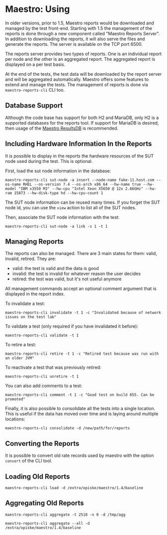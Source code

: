 Maestro: Using
============

In older versions, prior to 1.5, Maestro reports would be downloaded and managed by the test front-end. Starting with 1.5
the management of the reports is done through a new component called "Maestro Reports Server". In addition to 
downloading the reports, it will also serve the files and generate the reports. The server is available on the TCP port 
6500.

The reports server provides two types of reports. One is an individual report per node and the other is an aggregated 
report. The aggregated report is displayed on a per test basis.

At the end of the tests, the test data will be downloaded by the report server and will be aggregated automatically. 
Maestro offers some features to extend and manage the tests. The management of reports is done via `maestro-reports-cli` 
CLI too. 

Database Support
----

Although the code base has support for both H2 and MariaDB, only H2 is a supported databases for the reports tool. If 
support for MariaDB is desired, then usage of the [Maestro ResultsDB](https://github.com/maestro-performance/maestro-results-db) 
is recommended. 


Including Hardware Information In the Reports
----

It is possible to display in the reports the hardware resources of the SUT node used during the test. This is optional.

First, load the sut node information in the database:

```
maestro-reports-cli sut-node -a insert --node-name fake-11.host.com --os-name RHEL --os-version 7.4 --os-arch x86_64 --hw-name true --hw-model "IBM x3550 M3" --hw-cpu "Intel Xeon X5650 @ 12x 2.66GHz" --hw-ram 15873 --hw-disk-type hd --hw-cpu-count 1
```

The SUT node information can be reused many times. If you forget the SUT node id, you can use the `view`
action to list all of the SUT nodes. 

Then, associate the SUT node information with the test:
```
maestro-reports-cli sut-node -a link -s 1 -t 1
```


Managing Reports
----

The reports can also be managed. There are 3 main states for them: valid, invalid, retired. They are:

* valid: the test is valid and the data is good
* invalid: the test is invalid for whatever reason the user decides
* retired: the test was valid, but it's not useful anymore 

All management commands accept an optional comment argument that is displayed in the report index.

To invalidate a test:

```
maestro-reports-cli invalidate -t 1 -c "Invalidated because of network issues on the test lab"
```

To validate a test (only required if you have invalidated it before):

```
maestro-reports-cli validate -t 1
```

To retire a test:
```
maestro-reports-cli retire -t 1 -c "Retired test because was run with an older JVM"
```

To reactivate a test that was previously retired:
```
maestro-reports-cli unretire -t 1
```

You can also add comments to a test:

```
maestro-reports-cli comment -t 1 -c "Good test on build 655. Can be promoted"
```

Finally, it is also possible to consolidate all the tests into a single location. This is useful if the data has moved 
over time and is laying around multiple locations:

```
maestro-reports-cli consolidate -d /new/path/for/reports
```


Converting the Reports
----

It is possible to convert old rate records used by maestro with the option ```convert``` of the CLI tool.

Loading Old Reports
----

```
maestro-reports-cli load -d /extra/opiske/maestro/1.4/baseline
```


Aggregating Old Reports
----

```
maestro-reports-cli aggregate -t 2518 -n 0 -d /tmp/agg
```

```
maestro-reports-cli aggregate --all -d /extra/opiske/maestro/1.4/baseline
```
